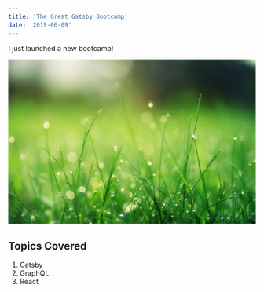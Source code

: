 ```yaml
---
title: 'The Great Gatsby Bootcamp'
date: '2019-06-09'
---
```


I just launched a new bootcamp!

![Grass](./blade-dawn-dew.jpg)

## Topics Covered

1. Gatsby
2. GraphQL
3. React
